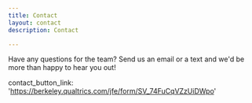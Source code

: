 ```yaml
---
title: Contact
layout: contact
description: Contact

---
```


Have any questions for the team? Send us an email or a text and we'd be more than happy to hear you out!

contact_button_link: 'https://berkeley.qualtrics.com/jfe/form/SV_74FuCqVZzUiDWpo'
